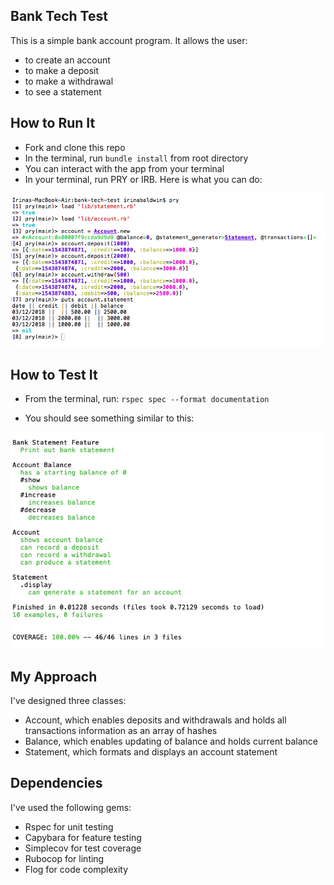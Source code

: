 ## Bank Tech Test

This is a simple bank account program. It allows the user:
- to create an account
- to make a deposit
- to make a withdrawal
- to see a statement

## How to Run It

- Fork and clone this repo
- In the terminal, run ```bundle install``` from root directory
- You can interact with the app from your terminal
- In your terminal, run PRY or IRB. Here is what you can do:

![terminal_window](./public/bank-tech-test.png)

## How to Test It

- From the terminal, run: ```rspec spec --format documentation```

- You should see something similar to this:

![test_results](./public/test-results.jpg)

## My Approach

I've designed three classes:
- Account, which enables deposits and withdrawals and holds all transactions information as an array of hashes
- Balance, which enables updating of balance and holds current balance
- Statement, which formats and displays an account statement

## Dependencies

I've used the following gems:
- Rspec for unit testing
- Capybara for feature testing
- Simplecov for test coverage
- Rubocop for linting
- Flog for code complexity
